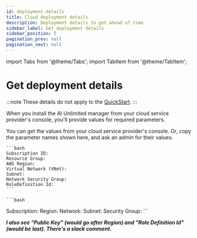 ```yaml
---
id: deployment-details
title: Cloud deployment details
description: Deployment details to get ahead of time
sidebar_label: Get deployment details
sidebar_position: 5
pagination_prev: null
pagination_next: null
---
```


import Tabs from '@theme/Tabs';
import TabItem from '@theme/TabItem';


# Get deployment details

:::note
These details do not apply to the [QuickStart](/docs/advanced/quickstart).
:::

When you install the AI Unlimited manager from your cloud service provider's console, you'll provide values for required parameters. 

You can get the values from your cloud service provider's console. Or, copy the parameter names shown here, and ask an admin for their values.

<Tabs>
<TabItem value="aws1" label="AWS">

	```bash
	Subscription ID: 
    Resource Group:
    AWS Region: 
    Virtual Network (VNet): 
    Subnet: 
    Network Security Group:
    RoleDefinition Id: 
	```

</TabItem>
<TabItem value="azure" label="Azure">

	```bash
Subscription: 
Region: 
Network:
Subnet: 
Security Group:
	```

***I also see "Public Key" (would go after Region) and "Role Definition Id" (would be last). There's a slack comment.***

</TabItem>
</Tabs>

